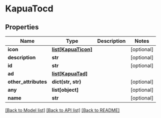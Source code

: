 # KapuaTocd

## Properties
Name | Type | Description | Notes
------------ | ------------- | ------------- | -------------
**icon** | [**list[KapuaTicon]**](KapuaTicon.md) |  | [optional] 
**description** | **str** |  | [optional] 
**id** | **str** |  | [optional] 
**ad** | [**list[KapuaTad]**](KapuaTad.md) |  | 
**other_attributes** | **dict(str, str)** |  | [optional] 
**any** | **list[object]** |  | [optional] 
**name** | **str** |  | [optional] 

[[Back to Model list]](../README.md#documentation-for-models) [[Back to API list]](../README.md#documentation-for-api-endpoints) [[Back to README]](../README.md)


